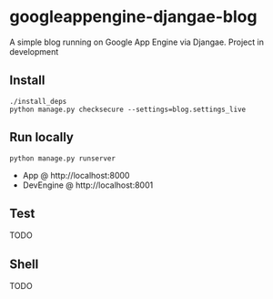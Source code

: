 googleappengine-djangae-blog
============================

A simple blog running on Google App Engine via Djangae.
Project in development


Install
-------

    ./install_deps
    python manage.py checksecure --settings=blog.settings_live


Run locally
-----------

    python manage.py runserver

* App @ http://localhost:8000
* DevEngine @ http://localhost:8001


Test
----

TODO


Shell
-----

TODO
